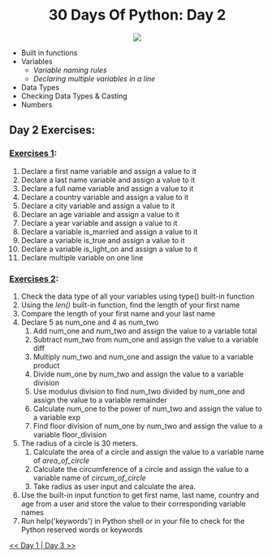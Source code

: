 <div align="center">
  <h1> 30 Days Of Python: Day 2</h1>
  <a class="header-badge" target="_blank" href="https://www.linkedin.com/in/oluwatimilehin-ehinmowo/">
  <img src="https://img.shields.io/badge/style--5eba00.svg?label=LinkedIn&logo=linkedin&style=social">
  </a>
</div>

- Built in functions
- Variables
  - _Variable naming rules_
  - _Declaring multiple variables in a line_
- Data Types
- Checking Data Types & Casting
- Numbers

## Day 2 Exercises:
### [Exercises 1](https://github.com/TIMILEHINMOWO/30-Days-Of-Python-07-02-23/blob/main/Day_2/Day_2%20Ex_1.py):
1. Declare a first name variable and assign a value to it
1. Declare a last name variable and assign a value to it
1. Declare a full name variable and assign a value to it
1. Declare a country variable and assign a value to it
1. Declare a city variable and assign a value to it
1. Declare an age variable and assign a value to it
1. Declare a year variable and assign a value to it
1. Declare a variable is_married and assign a value to it
1. Declare a variable is_true and assign a value to it
1. Declare a variable is_light_on and assign a value to it
1. Declare multiple variable on one line

### [Exercises 2](https://github.com/TIMILEHINMOWO/30-Days-Of-Python-07-02-23/blob/main/Day_2/Day_2%20Ex_2.py):
1. Check the data type of all your variables using type() built-in function
1. Using the _len()_ built-in function, find the length of your first name
1. Compare the length of your first name and your last name
1. Declare 5 as num_one and 4 as num_two
    1. Add num_one and num_two and assign the value to a variable total
    2. Subtract num_two from num_one and assign the value to a variable diff
    3. Multiply num_two and num_one and assign the value to a variable product
    4. Divide num_one by num_two and assign the value to a variable division
    5. Use modulus division to find num_two divided by num_one and assign the value to a variable remainder
    6. Calculate num_one to the power of num_two and assign the value to a variable exp
    7. Find floor division of num_one by num_two and assign the value to a variable floor_division
1. The radius of a circle is 30 meters.
    1. Calculate the area of a circle and assign the value to a variable name of _area_of_circle_
    2. Calculate the circumference of a circle and assign the value to a variable name of _circum_of_circle_
    3. Take radius as user input and calculate the area.
1. Use the built-in input function to get first name, last name, country and age from a user and store the value to their corresponding variable names
1. Run help('keywords') in Python shell or in your file to check for the Python reserved words or keywords

[<< Day 1 ](https://github.com/TIMILEHINMOWO/30-Days-Of-Python-07-02-23/blob/main/README.md)[| Day 3 >>](https://github.com/TIMILEHINMOWO/30-Days-Of-Python-07-02-23/blob/main/Day_3/Day_3.md)
